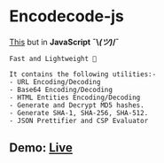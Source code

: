 # Encodecode-js

[This](https://github.com/iamnihal/encodecode) but in **JavaScript** **¯\\_(ツ)_/¯**
```
Fast and Lightweight 🚀
```
```
It contains the following utilities:-
- URL Encoding/Decoding 
- Base64 Encoding/Decoding
- HTML Entities Encoding/Decoding
- Generate and Decrypt MD5 hashes.
- Generate SHA-1, SHA-256, SHA-512.
- JSON Prettifier and CSP Evaluator
```
## Demo: [Live](https://nihalchoudhary.in/encodecode-js/)
